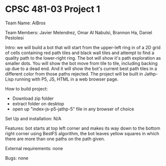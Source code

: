 # CPSC 481-03 Project 1 

Team Name: AiBros

Team Members: Javier Melendrez, Omar Al Nabulsi, Brannon Ha, Daniel Pestolesi

Intro: we will build a bot that will start from the upper-left ring in of a 2D grid of cells 
containing red path tiles and black wall tiles and attempt to find a quality path to the 
lower-right ring. The bot will show it's path exploration as smaller dots. You will show the 
bot move from tile to tile, including backing up due to a dead end. And it will show the bot's
current best path tiles in a different color from those paths rejected. The project will be 
built in Jathp-Lisp running with P5, JS, HTML in a web browser page.

How to build project: 
  - Download zip folder
  - extract folder on desktop
  - open up "index-js-p5-jathp-5" file in any browser of choice

Set Up and installation: N/A

Features: bot starts at top left corner and makes its way down to the bottom right corner
using BestFS algorithm, the bot leaves yellow squares in which there are more than one
paths on the path given.

External requirements: none

Bugs: none
